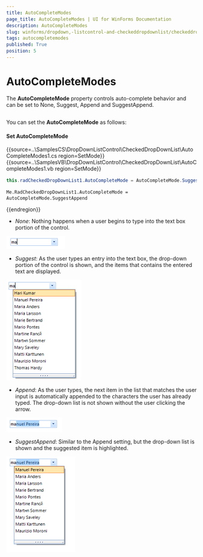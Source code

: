 ```yaml
---
title: AutoCompleteModes
page_title: AutoCompleteModes | UI for WinForms Documentation
description: AutoCompleteModes
slug: winforms/dropdown,-listcontrol-and-checkeddropdownlist/checkeddropdownlist/autocompletemodes
tags: autocompletemodes
published: True
position: 5
---
```


# AutoCompleteModes
 
The __AutoCompleteMode__ property controls auto-complete behavior and can be set to None, Suggest, Append and SuggestAppend.   

## 

You can set the __AutoCompleteMode__ as follows:

#### Set AutoCompleteMode 
 
{{source=..\SamplesCS\DropDownListControl\CheckedDropDownList\AutoCompleteModes1.cs region=SetMode}} 
{{source=..\SamplesVB\DropDownListControl\CheckedDropDownList\AutoCompleteModes1.vb region=SetMode}} 

````C#
this.radCheckedDropDownList1.AutoCompleteMode = AutoCompleteMode.SuggestAppend;

````
````VB.NET
Me.RadCheckedDropDownList1.AutoCompleteMode = AutoCompleteMode.SuggestAppend

````

{{endregion}} 

 
* *None*: Nothing happens when a user begins to type into the text box portion of the control.  

![dropdown-and-listcontrol-checkeddropdownlist-autocompletemodes 001](images/dropdown-and-listcontrol-autocompletemodes001.png) 

* *Suggest*: As the user types an entry into the text box, the drop-down portion of the control is shown, and the items that contains the entered text are displayed.

![dropdown-and-listcontrol-checkeddropdownlist-autocompletemodes 002](images/dropdown-and-listcontrol-autocompletemodes002.png) 

* *Append*: As the user types, the next item in the list that matches the user input is automatically appended to the characters the user has already typed. The drop-down list is not shown without the user clicking the arrow.

![dropdown-and-listcontrol-checkeddropdownlist-autocompletemodes 003](images/dropdown-and-listcontrol-autocompletemodes003.png) 

* *SuggestAppend*: Similar to the Append setting, but the drop-down list is shown and the suggested item is highlighted.

![dropdown-and-listcontrol-checkeddropdownlist-autocompletemodes 004](images/dropdown-and-listcontrol-autocompletemodes004.png)



